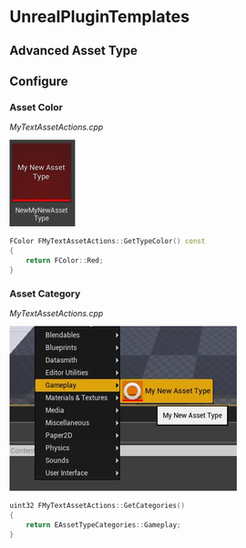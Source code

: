 # UnrealPluginTemplates
## Advanced Asset Type

## Configure
### Asset Color
_MyTextAssetActions.cpp_

![asset type color](https://github.com/HRuivo/UnrealPluginTemplates/blob/CustomAssetTypeAdv/Docs/images/asset_type_color.JPG)
```c++
FColor FMyTextAssetActions::GetTypeColor() const
{
	return FColor::Red;
}
```


### Asset Category
_MyTextAssetActions.cpp_

![asset type category](https://github.com/HRuivo/UnrealPluginTemplates/blob/CustomAssetTypeAdv/Docs/images/asset_type_category.JPG)
```c++
uint32 FMyTextAssetActions::GetCategories()
{
	return EAssetTypeCategories::Gameplay;
}
```
